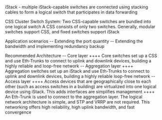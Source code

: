 iStack - multiple iStack-capable switches are connected using stacking cables to form a logical switch that participates in data forwarding

CSS Cluster Switch System: Two CSS-capable switches are bundled into one logical switch
A CSS consists of only two switches. Generally, modular switches support CSS, and fixed switches support iStack

Application scenarios
-- Extending the port quantity
-- Extending the bandwidth and implementing redundancy backup

Recommended Architecture
-- Core layer
++++ Core switches set up a CSS and use Eth-Trunks to connect to uplink and downlink devices, building a highly reliable and loop-free network
-- Aggregation layer
++++ Aggregation switches set up an iStack and use Eth-Trunks to connect to uplink and downlink devices, building a highly reliable loop-free network
-- Access layer
++++ Access devices that are geographically close to each other (such as access switches in a building) are virtualized into one logical device using iStack. This adds interfaces are simplifies management
++++ An Eth-Trunk is used to connect to the aggregation layer. The logical network architecture is simple, and STP and VRRP are not required. This networking offers high reliability, high uplink bandwidth, and fast convergence